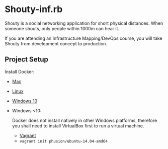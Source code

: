 # Shouty-inf.rb

Shouty is a social networking application for short physical distances.
When someone shouts, only people within 1000m can hear it.

If you are attending an Infrastructure Mapping/DevOps course, you will take Shouty from development concept to production.

## Project Setup

Install Docker:
* [Mac](https://download.docker.com/mac/stable/Docker.dmg)
* [Linux](https://docs.docker.com/engine/installation/#supported-platforms)
* [Windows 10](https://download.docker.com/win/stable/InstallDocker.msi)
* Windows <10:

   Docker does not install natively in other Windows platforms, therefore you shall need to install VirtualBox first to run a virtual machine.
   * [Vagrant](https://releases.hashicorp.com/vagrant/1.9.5/vagrant_1.9.5.msi)
   * `vagrant init phusion/ubuntu-14.04-amd64`
